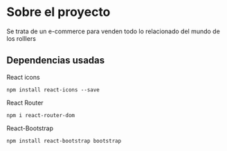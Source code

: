 # Sobre el proyecto

Se trata de un e-commerce para venden todo lo relacionado del mundo de los rolllers


## Dependencias usadas

React icons

    npm install react-icons --save

React Router

    npm i react-router-dom

React-Bootstrap

    npm install react-bootstrap bootstrap
